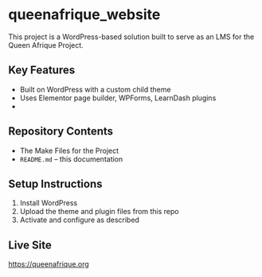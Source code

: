 # queenafrique_website

This project is a WordPress-based solution built to serve as an LMS for the Queen Afrique Project.

## Key Features
- Built on WordPress with a custom child theme
- Uses Elementor page builder, WPForms, LearnDash plugins
- 
## Repository Contents
- The Make Files for the Project
- `README.md` – this documentation

## Setup Instructions
1. Install WordPress
2. Upload the theme and plugin files from this repo
3. Activate and configure as described

## Live Site
https://queenafrique.org
